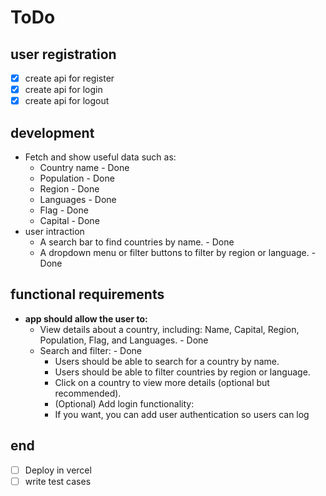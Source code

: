 # ToDo

## user registration

- [x] create api for register
- [x] create api for login
- [x] create api for logout

## development

- Fetch and show useful data such as:
  - Country name - Done
  - Population - Done
  - Region - Done
  - Languages - Done
  - Flag - Done
  - Capital - Done
- user intraction
  - A search bar to find countries by name. - Done
  - A dropdown menu or filter buttons to filter by region or language. - Done

## functional requirements

- **app should allow the user to:**
  - View details about a country, including:
    Name, Capital, Region, Population, Flag, and Languages. - Done
  - Search and filter: - Done
    - Users should be able to search for a country by name.
    - Users should be able to filter countries by region or language.
    - Click on a country to view more details (optional but recommended).
    - (Optional) Add login functionality:
    - If you want, you can add user authentication so users can log

## end

- [ ] Deploy in vercel
- [ ] write test cases
